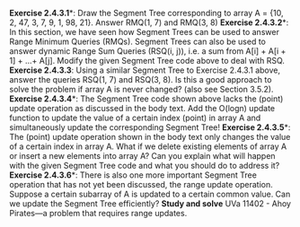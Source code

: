 **Exercise 2.4.3.1***: Draw the Segment Tree corresponding to array A = {10, 2, 47, 3, 7, 9, 1, 98, 21}. Answer RMQ(1, 7) and RMQ(3, 8)
**Exercise 2.4.3.2***: In this section, we have seen how Segment Trees can be used to answer Range Minimum Queries (RMQs). Segment Trees can also be used to answer dynamic Range Sum Queries (RSQ(i, j)), i.e. a sum from A[i] + A[i + 1] + ...+ A[j]. Modify the given Segment Tree code above to deal with RSQ.
**Exercise 2.4.3.3**: Using a similar Segment Tree to Exercise 2.4.3.1 above, answer the queries RSQ(1, 7) and RSQ(3, 8). Is this a good approach to solve the problem if array A is never changed? (also see Section 3.5.2).
**Exercise 2.4.3.4***: The Segment Tree code shown above lacks the (point) update operation as discussed in the body text. Add the O(logn) update function to update the value of a certain index (point) in array A and simultaneously update the corresponding Segment Tree!
**Exercise 2.4.3.5***: The (point) update operation shown in the body text only changes the
value of a certain index in array A. What if we delete existing elements of array A or insert a
new elements into array A? Can you explain what will happen with the given Segment Tree
code and what you should do to address it?
**Exercise 2.4.3.6***: There is also one more important Segment Tree operation that has not yet been discussed, the range update operation. Suppose a certain subarray of A is updated to a certain common value. Can we update the Segment Tree efficiently? 
**Study and solve**
UVa 11402 - Ahoy Pirates—a problem that requires range updates.